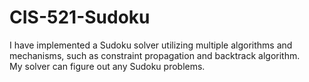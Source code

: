 CIS-521-Sudoku
==============
I have implemented a Sudoku solver utilizing multiple algorithms and mechanisms, such as constraint propagation and backtrack algorithm.  
My solver can figure out any Sudoku problems. 
